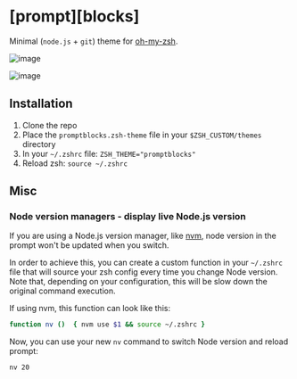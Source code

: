 # [prompt][blocks]
Minimal (`node.js` + `git`) theme for [oh-my-zsh](https://ohmyz.sh/).

![image](https://github.com/user-attachments/assets/f4a30fe2-cc2e-4041-8c9e-7ae811783cbf)

![image](https://github.com/user-attachments/assets/6d039a9c-69af-4fae-b51e-3e9724b7c52a)

## Installation
1. Clone the repo
2. Place the `promptblocks.zsh-theme` file in your `$ZSH_CUSTOM/themes` directory
3. In your `~/.zshrc` file: `ZSH_THEME="promptblocks"`
4. Reload zsh: `source ~/.zshrc`

## Misc
### Node version managers - display live Node.js version
If you are using a Node.js version manager, like [nvm](https://github.com/nvm-sh/nvm), node version in the prompt won't be updated when you switch. 

In order to achieve this, you can create a custom function in your `~/.zshrc` file that will source your zsh config every time you change Node version.
Note that, depending on your configuration, this will be slow down the original command execution.

If using nvm, this function can look like this:
```zsh
function nv ()  { nvm use $1 && source ~/.zshrc }
```  
Now, you can use your new `nv` command to switch Node version and reload prompt:
```zsh
nv 20
```
